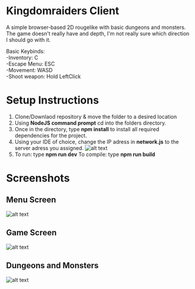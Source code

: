 # Kingdomraiders Client

A simple browser-based 2D rougelike with basic dungeons and monsters.
The game doesn't really have and depth, I'm not really sure which direction I should go with it.

Basic Keybinds: <br />
-Inventory: C <br />
-Escape Menu: ESC <br />
-Movement: WASD <br />
-Shoot weapon: Hold LeftClick<br />

# Setup Instructions
1. Clone/Downlaod repository & move the folder to a desired location
2. Using **NodeJS command prompt** cd into the folders directory.
3. Once in the directory, type **npm install** to install all required dependencies for the project.
4. Using your IDE of choice, change the IP adress in **network.js** to the server adress you assigned.
![alt text](https://i.gyazo.com/76c2f69089d2e39967658ec12ca887df.png)
5. To run: type **npm run dev** To compile: type **npm run build**



# Screenshots

## **Menu Screen**
![alt text](https://i.gyazo.com/a5f3c585bcb3480f0d42179e2fca3c0b.png)

## **Game Screen**
![alt text](https://i.gyazo.com/5242b4c7742426ddd836cdb171fd1264.png)

## **Dungeons and Monsters**
![alt text](https://i.gyazo.com/8ec3933130eac810dc0fb52712fc2aab.png)
